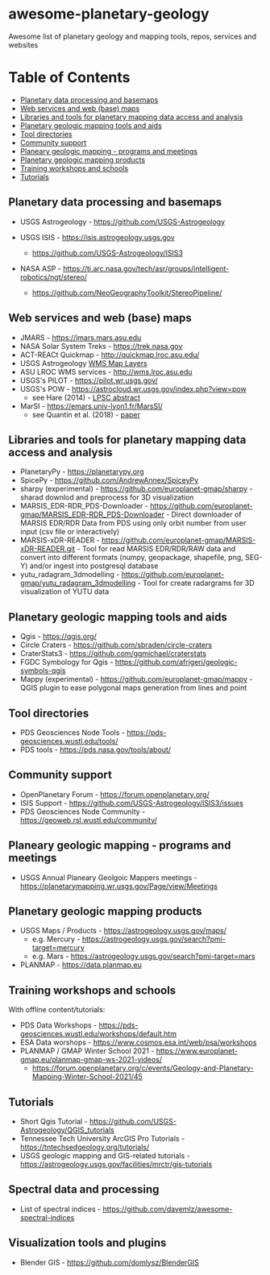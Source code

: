 # awesome-planetary-geology
Awesome list of planetary geology and mapping tools, repos, services and websites

Table of Contents
=================

   * [Planetary data processing and basemaps](#planetary-data-processing-and-basemaps)
   * [Web services and web (base) maps](#web-services-and-web-base-maps)
   * [Libraries and tools for planetary mapping data access and analysis](#libraries-and-tools-for-planetary-mapping-data-access-and-analysis)
   * [Planetary geologic mapping tools and aids](#planetary-geologic-mapping-tools-and-aids)
   * [Tool directories](#tool-directories)
   * [Community support](#community-support)
   * [Planeary geologic mapping - programs and meetings](#planeary-geologic-mapping---programs-and-meetings)
   * [Planetary geologic mapping products](#planetary-geologic-mapping-products)
   * [Training workshops and schools](#training-workshops-and-schools)
   * [Tutorials](#tutorials)

## Planetary data processing and basemaps 

* USGS Astrogeology - https://github.com/USGS-Astrogeology

* USGS ISIS - https://isis.astrogeology.usgs.gov
  * https://github.com/USGS-Astrogeology/ISIS3
* NASA ASP - https://ti.arc.nasa.gov/tech/asr/groups/intelligent-robotics/ngt/stereo/
  * https://github.com/NeoGeographyToolkit/StereoPipeline/

## Web services and web (base) maps
* JMARS - https://jmars.mars.asu.edu
* NASA Solar System Treks - https://trek.nasa.gov
* ACT-REACt Quickmap - http://quickmap.lroc.asu.edu/
* USGS Astrogeology [WMS Map Layers](https://astrowebmaps.wr.usgs.gov/webmapatlas/Layers/maps.html)
* ASU LROC WMS services - http://wms.lroc.asu.edu
* USGS's PILOT - https://pilot.wr.usgs.gov/
* USGS's POW - https://astrocloud.wr.usgs.gov/index.php?view=pow
  * see Hare (2014) - [LPSC abstract](https://www.hou.usra.edu/meetings/lpsc2014/pdf/2474.pdf)
* MarSI - https://emars.univ-lyon1.fr/MarsSI/
  * see Quantin et al. (2018) - [paper](https://doi.org/10.1016/j.pss.2017.09.014)

## Libraries and tools for planetary mapping data access and analysis 

* PlanetaryPy - https://planetarypy.org
* SpicePy - https://github.com/AndrewAnnex/SpiceyPy
* sharpy (experimental) - https://github.com/europlanet-gmap/sharpy - sharad downlod and preprocess for 3D visualization
* MARSIS_EDR-RDR_PDS-Downloader - https://github.com/europlanet-gmap/MARSIS_EDR-RDR_PDS-Downloader - Direct downloader of MARSIS EDR/RDR Data from PDS using only orbit number from user input (csv file or interactively)
* MARSIS-xDR-READER - https://github.com/europlanet-gmap/MARSIS-xDR-READER.git - Tool for read MARSIS EDR/RDR/RAW data and convert into different formats (numpy, geopackage, shapefile, png, SEG-Y) and/or ingest into postgresql database
* yutu_radagram_3dmodelling - https://github.com/europlanet-gmap/yutu_radagram_3dmodelling - Tool for create radargrams for 3D visualization of YUTU data

## Planetary geologic mapping tools and aids

* Qgis - https://qgis.org/
* Circle Craters - https://github.com/sbraden/circle-craters
* CraterStats3 - https://github.com/ggmichael/craterstats
* FGDC Symbology for Qgis - https://github.com/afrigeri/geologic-symbols-qgis
* Mappy (experimental) - https://github.com/europlanet-gmap/mappy - QGIS plugin to ease polygonal maps generation from lines and point

## Tool directories
* PDS Geosciences Node Tools - https://pds-geosciences.wustl.edu/tools/
* PDS tools - https://pds.nasa.gov/tools/about/

## Community support

* OpenPlanetary Forum - https://forum.openplanetary.org/
* ISIS Support - https://github.com/USGS-Astrogeology/ISIS3/issues
* PDS Geosciences Node Community - https://geoweb.rsl.wustl.edu/community/ 

## Planeary geologic mapping - programs and meetings

* USGS Annual Planeary Geolgoic Mappers meetings - https://planetarymapping.wr.usgs.gov/Page/view/Meetings

## Planetary geologic mapping products

* USGS Maps / Products - https://astrogeology.usgs.gov/maps/
  * e.g. Mercury - https://astrogeology.usgs.gov/search?pmi-target=mercury
  * e.g. Mars - https://astrogeology.usgs.gov/search?pmi-target=mars
* PLANMAP - https://data.planmap.eu

## Training workshops and schools
With offline content/tutorials:

* PDS Data Workshops - https://pds-geosciences.wustl.edu/workshops/default.htm
* ESA Data worshops - https://www.cosmos.esa.int/web/psa/workshops
* PLANMAP / GMAP Winter School 2021 - https://www.europlanet-gmap.eu/planmap-gmap-ws-2021-videos/
  * https://forum.openplanetary.org/c/events/Geology-and-Planetary-Mapping-Winter-School-2021/45

## Tutorials 
* Short Qgis Tutorial - https://github.com/USGS-Astrogeology/QGIS_tutorials
* Tennessee Tech University ArcGIS Pro Tutorials - https://tntechsedgeology.org/tutorials/
* USGS geologic mapping and GIS-related tutorials - https://astrogeology.usgs.gov/facilities/mrctr/gis-tutorials

## Spectral data and processing
* List of spectral indices - https://github.com/davemlz/awesome-spectral-indices

## Visualization tools and plugins
* Blender GIS - https://github.com/domlysz/BlenderGIS
